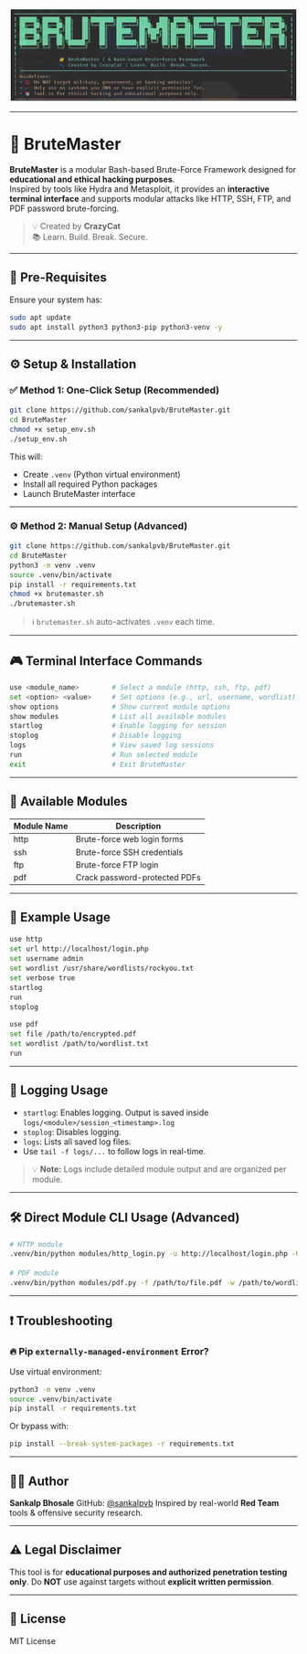 ![BruteMaster Banner](banner.png)

---

# 🚀 BruteMaster

**BruteMaster** is a modular Bash-based Brute-Force Framework designed for  
**educational and ethical hacking purposes**.  
Inspired by tools like Hydra and Metasploit, it provides an **interactive terminal interface** and supports modular attacks like HTTP, SSH, FTP, and PDF password brute-forcing.

> 💡 Created by **CrazyCat**  
> 📚 Learn. Build. Break. Secure.

---

## 🔰 Pre-Requisites

Ensure your system has:

```bash
sudo apt update
sudo apt install python3 python3-pip python3-venv -y
````

---

## ⚙️ Setup & Installation

### ✅ Method 1: One-Click Setup (Recommended)

```bash
git clone https://github.com/sankalpvb/BruteMaster.git
cd BruteMaster
chmod +x setup_env.sh
./setup_env.sh
```

This will:

* Create `.venv` (Python virtual environment)
* Install all required Python packages
* Launch BruteMaster interface

---

### ⚙️ Method 2: Manual Setup (Advanced)

```bash
git clone https://github.com/sankalpvb/BruteMaster.git
cd BruteMaster
python3 -m venv .venv
source .venv/bin/activate
pip install -r requirements.txt
chmod +x brutemaster.sh
./brutemaster.sh
```

> ℹ️ `brutemaster.sh` auto-activates `.venv` each time.

---

## 🎮 Terminal Interface Commands

```bash
use <module_name>        # Select a module (http, ssh, ftp, pdf)
set <option> <value>     # Set options (e.g., url, username, wordlist)
show options             # Show current module options
show modules             # List all available modules
startlog                 # Enable logging for session
stoplog                  # Disable logging
logs                     # View saved log sessions
run                      # Run selected module
exit                     # Exit BruteMaster
```

---

## 🧰 Available Modules

| Module Name | Description                   |
| ----------- | ----------------------------- |
| http        | Brute-force web login forms   |
| ssh         | Brute-force SSH credentials   |
| ftp         | Brute-force FTP login         |
| pdf         | Crack password-protected PDFs |

---

## 🧪 Example Usage

```bash
use http
set url http://localhost/login.php
set username admin
set wordlist /usr/share/wordlists/rockyou.txt
set verbose true
startlog
run
stoplog
```

```bash
use pdf
set file /path/to/encrypted.pdf
set wordlist /path/to/wordlist.txt
run
```

---

## 📜 Logging Usage

* `startlog`: Enables logging. Output is saved inside `logs/<module>/session_<timestamp>.log`
* `stoplog`: Disables logging.
* `logs`: Lists all saved log files.
* Use `tail -f logs/...` to follow logs in real-time.

> 💡 **Note:** Logs include detailed module output and are organized per module.

---

## 🛠️ Direct Module CLI Usage (Advanced)

```bash
# HTTP module
.venv/bin/python modules/http_login.py -u http://localhost/login.php -U admin -w /usr/share/wordlists/rockyou.txt --verbose

# PDF module
.venv/bin/python modules/pdf.py -f /path/to/file.pdf -w /path/to/wordlist.txt --verbose
```

---

## ❗ Troubleshooting

### 🔥 Pip `externally-managed-environment` Error?

Use virtual environment:

```bash
python3 -m venv .venv
source .venv/bin/activate
pip install -r requirements.txt
```

Or bypass with:

```bash
pip install --break-system-packages -r requirements.txt
```

---

## 👨‍💻 Author

**Sankalp Bhosale**
GitHub: [@sankalpvb](https://github.com/sankalpvb)
Inspired by real-world **Red Team** tools & offensive security research.

---

## ⚠️ Legal Disclaimer

This tool is for **educational purposes and authorized penetration testing only**.
Do **NOT** use against targets without **explicit written permission**.

---

## 📄 License

MIT License

```

